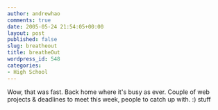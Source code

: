 ```yaml
---
author: andrewhao
comments: true
date: 2005-05-24 21:54:05+00:00
layout: post
published: false
slug: breatheout
title: breatheOut
wordpress_id: 548
categories:
- High School
---
```


Wow, that was fast. Back home where it's busy as ever. Couple of web projects & deadlines to meet this week, people to catch up with.  :) stuff
